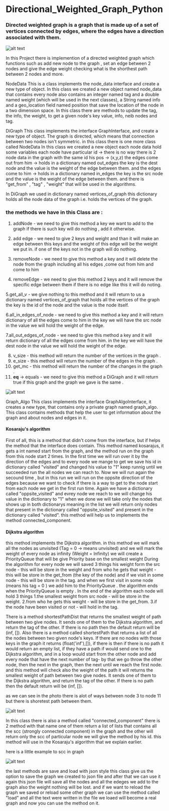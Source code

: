 # Directional_Weighted_Graph_Python


### Directed weighted graph is a graph that is made up of a set of vertices connected by edges, where the edges have a direction associated with them.



![alt text](https://i.stack.imgur.com/YC8LA.gif)






In this Project there is implemention of a directed weighted graph which functions such as add new node to the graph , set an edge between 2 nodes and give the edge weight checking what is the shorthest path between 2 nodes and more.

NodeData
This is a class implements the node_data interface and create a new type of object. In this class we created a new object named node_data that contains 
every node also contains an integer named tag and a double named weight (which will be used in the next classes), a String named info and a geo_location field named position that save the location of the node in a two dimension space.
In this class there are methods to update the tag, the info, the weight, to get a given node's key value, info, neib nodes and tag.

DiGraph
This class implements the interface GraphInterface, and create a new type of object. The graph is directed, which means that connection between two nodes isn't symmetric.
in this class there is one more class called NodeData In this class we created a new object each node data hold some variables 
each node have particular id -> there is no way there is 2 node data in the graph with the same id 
his pos -> (x,y,z)
the edges come out from him -> holds in a dictionary named out_edges the key is the dest node and the value is the weight of the edge between them.
and the edges come to him -> holds in a dictionary named in_edges the key is the src node and the value is the weight of the edge between them.
and there is "get_from" , "tag" , "weight" that will be used in the algorithms.

In DiGraph we used in dictionary named vertices_of_graph this dictionary holds all the node data of the graph i.e. holds the vertices of the graph.

### the methods we have in this Class are :
1. addNode - we need to give this method a key we want to add to the graph if there is such key will do nothing , add it otherwise.

2. add edge - we need to give 2 keys and weight and than it will make an edge between this keys and the weight of this edge will be the weight we put in.
  if one of the keys not in the graph will do nothing.
  
3. removeNode - we need to give this method a key and it will delete the node from the graph including all his edges ,come out from him and come to him 
4. removeEdge - we need to give this method 2 keys and it will remove the specific edge between them if there is no edge like this it will do noting.

5.get_all_v - we give nothing to this method and it will return to us a dictionary named vertices_of_graph that holds all the vertices of the graph the key is the id     of the node and the value is the node itself.

6.all_in_edges_of_node - we need to give this method a key and it will return dictionary of all the edges come to him in the key we will have the src node in the value   we will hold the weight of the edge.

7.all_out_edges_of_node - we need to give this method a key and it will return dictionary of all the edges come from him. in the key we will have the dest node in the   value we will hold the weight of the edge.

8. v_size - this method will return the number of the vertices in the graph .
9. e_size - this method will return the number of the edges in the graph .
10. get_mc - this method will return the number of the changes in the graph .
11. __eq__ -> equals - we need to give this method a DiGraph and it will return true if this graph and the graph we gave is the same . 




![alt text](https://www.researchgate.net/publication/337070671/figure/fig2/AS:865839351857152@1583443596094/An-example-of-directed-weighted-graph.png)




Graph_Algo
This class implements the interface GraphAlgoInterface, it creates a new type, that contains only a private graph named graph_algo.
This class contains methods that help the user to get information about the graph and about nodes and edges in it.


#### Kosaraju's algorithm

First of all, this is a method that didn't come from the interface, but if helps the method that the interface does contain. This method named kosarajus, it gets a int named start from the graph, and the method run on the graph from this node start 2 times. In the first time we will run over it by the direction of the edges and to every node we mange to get we save his id in  dictionary called "visited" and changed his value to "1" keep runnig until we succeeded run the all nodes we can reach to. Now we will run again the secound time , but in this run we will run on the oppsite direction of the edges because we want to check if there is a way to get to the node start from each node we get in the first run time. Again we have a dictionary called "oppsite_visited"  and evrey node we reach to we will change his value in the dictionary to "1" when we done we will take only the nodes that shows up in both dictionarys meaning in the list we will return only nodes that present in the dictionary called "oppsite_visited" and present in the dictionary called "visited". this method will help us to implements the method connected_component. 

#### Dijkstra algorithm

this method implements the Dijkstra algorithm.
in this method we will mark all the nodes as unvisited (Tag = 0 -> means unvisited)
and we will mark the weight of every node as infinity (Weight = Infinity)
we will create a PriorityQueue that will be give Priority base on the smallest weight
During the algorithm for every node we will saved 3 things
his weight form the src node - this will be store in the weight
and from who he gets that weight - this will be store in the get_from (the key of the node)
and if we visit in some node - this will be store in the tag.
and when we first visit in some node (means his tag = 0 )
we add him to the PriorityQueue .
the algorithm ends when the PriorityQueue is empty .
In the end of the algorithm each node will hold 3 things
1.the smallest weight from src node - will be store in the weight.
2.from who he gets this weight - will be store in the get_from.
3.if the node have been visited or not - will hold in the tag.



There is a method shortestPathDist that returns the smallest weight of path between two give nodes. It sends one of them to the Dijkstra algorithm, and return the tag of the other. If there is no path then the default return will be (inf, []).
Also there is a method called shortestPath that returns a list of all the nodes between two given node's keys. If there are no nodes with those keys in the graph it returns (float('inf'),[]), if there is then if there is no path it would return an empty list, if they have a path if would send one to the Dijkstra algorithm, and in a loop would start from the other node  and add every node that have the next number of tag- by that we go throw the other node, then the next in the graph, then the next until we reach the first node. and this method will check also the weight of the path it will returns the smallest weight of path between two give nodes. It sends one of them to the Dijkstra algorithm, and return the tag of the other. If there is no path then the default return will be (inf, []).

as we can see in the photo there is alot of ways between node 3 to node 11 but there is shoretest path between them.


![alt text](https://www.researchgate.net/profile/Trong_Do/publication/224234542/figure/fig2/AS:393713277784066@1470879968319/a-Weighted-directed-graph-topology-scenario-2.png)







In this class there is also a method called "connected_component" there is 2 method with that name 
one of them return a list of lists that contains all the scc (strongly connected component) in the graph and the other will return only the scc of particular node we will give the method by his id.
this method will use in the Kosaraju's algorithm that we explain earlier.


here is a little example to scc in graph




![alt text](https://inginious.org/course/competitive-programming/graphs-scc/scc.png)





the last methods are save and load with json style
this class give us the option to save the graph we created to json file and after that we can use it again 
this json file will save all the nodes and all the edeges we add to the graph also the weight nothing will be lost.
and if we want to reload the graph we saved or reload some other graph we can use the method called "load"
and all the text were written in the file we loaed will become a real graph and now you can use the method on it.







